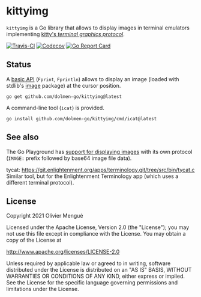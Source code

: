 # kittyimg

`kittyimg` is a Go library that allows to display images in terminal emulators implementing [kitty's *terminal graphics protocol*](https://sw.kovidgoyal.net/kitty/graphics-protocol.html).

[![Travis-CI](https://api.travis-ci.org/dolmen-go/kittyimg.svg?branch=master)](https://travis-ci.org/dolmen-go/kittyimg)
[![Codecov](https://img.shields.io/codecov/c/github/dolmen-go/kittyimg/master.svg)](https://codecov.io/gh/dolmen-go/kittyimg/branch/master)
[![Go Report Card](https://goreportcard.com/badge/github.com/dolmen-go/kittyimg)](https://goreportcard.com/report/github.com/dolmen-go/kittyimg)

## Status

A [basic API](https://pkg.go.dev/github.com/dolmen-go/kittyimg/) (`Fprint`, `Fprintln`) allows to display an image (loaded with stdlib's [image](https://golang.org/pkg/image/) package) at the cursor position.

```
go get github.com/dolmen-go/kittyimg@latest
```

A command-line tool (`icat`) is provided.

```
go install github.com/dolmen-go/kittyimg/cmd/icat@latest
```

## See also

The Go Playground has [support for displaying images](https://play.golang.org/p/LXmxkAV0z_M) with its own protocol (`IMAGE:` prefix followed by base64 image file data).

tycat: https://git.enlightenment.org/apps/terminology.git/tree/src/bin/tycat.c
Similar tool, but for the Enlightenment Terminology app (which uses a different terminal protocol).

## License

Copyright 2021 Olivier Mengué

Licensed under the Apache License, Version 2.0 (the "License");
you may not use this file except in compliance with the License.
You may obtain a copy of the License at

   http://www.apache.org/licenses/LICENSE-2.0

Unless required by applicable law or agreed to in writing, software
distributed under the License is distributed on an "AS IS" BASIS,
WITHOUT WARRANTIES OR CONDITIONS OF ANY KIND, either express or implied.
See the License for the specific language governing permissions and
limitations under the License.
